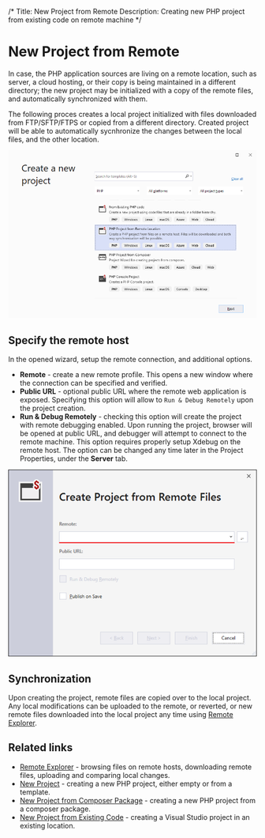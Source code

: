 /*
Title: New Project from Remote
Description: Creating new PHP project from existing code on remote machine
*/

# New Project from Remote

In case, the PHP application sources are living on a remote location, such as server, a cloud hosting, or their copy is being maintained in a different directory; the new project may be initialized with a copy of the remote files, and automatically synchronized with them.

The following proces creates a local project initialized with files downloaded from FTP/SFTP/FTPS or copied from a different directory. Created project will be able to automatically sycnhronize the changes between the local files, and the other location.

![Remote template](imgs/new-project-remote-template.png)

## Specify the remote host

In the opened wizard, setup the remote connection, and additional options.

- **Remote** - create a new remote profile. This opens a new window where the connection can be specified and verified.
- **Public URL** - optional public URL where the remote web application is exposed. Specifying this option will allow to `Run & Debug Remotely` upon the project creation.
- **Run & Debug Remotely** - checking this option will create the project with remote debugging enabled. Upon running the project, browser will be opened at public URL, and debugger will attempt to connect to the remote machine. This option requires properly setup Xdebug on the remote host. The option can be changed any time later in the Project Properties, under the **Server** tab.

![Remote source](imgs/new-project-remote.png)

## Synchronization

Upon creating the project, remote files are copied over to the local project. Any local modifications can be uploaded to the remote, or reverted, or new remote files downloaded into the local project any time using [Remote Explorer](remote-explorer.md).

## Related links

- [Remote Explorer](remote-explorer.md) - browsing files on remote hosts, downloading remote files, uploading and comparing local changes.
- [New Project](new-project.md) - creating a new PHP project, either empty or from a template.
- [New Project from Composer Package](new-project-composer.md) - creating a new PHP project from a composer package.
- [New Project from Existing Code](from-existing-code.md) - creating a Visual Studio project in an existing location.
